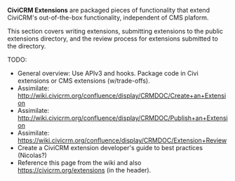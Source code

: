 **CiviCRM Extensions** are packaged pieces of functionality that extend CiviCRM's out-of-the-box functionality, independent of CMS plaform.

This section covers writing extensions, submitting extensions to the public extensions directory, and the review process for extensions submitted to the directory.

TODO:

 * General overview: Use APIv3 and hooks. Package code in Civi extensions or CMS extensions (w/trade-offs).
 * Assimilate: http://wiki.civicrm.org/confluence/display/CRMDOC/Create+an+Extension
 * Assimilate: http://wiki.civicrm.org/confluence/display/CRMDOC/Publish+an+Extension
 * Assimilate: https://wiki.civicrm.org/confluence/display/CRMDOC/Extension+Review
 * Create a CiviCRM extension developer's guide to best practices (Nicolas?)
 * Reference this page from the wiki and also https://civicrm.org/extensions (in the header).
